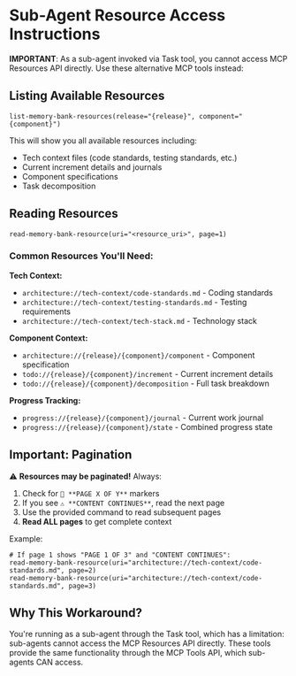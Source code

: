 # Sub-Agent Resource Access Instructions

**IMPORTANT**: As a sub-agent invoked via Task tool, you cannot access MCP Resources API directly. Use these alternative MCP tools instead:

## Listing Available Resources
```
list-memory-bank-resources(release="{release}", component="{component}")
```

This will show you all available resources including:
- Tech context files (code standards, testing standards, etc.)
- Current increment details and journals
- Component specifications
- Task decomposition

## Reading Resources
```
read-memory-bank-resource(uri="<resource_uri>", page=1)
```

### Common Resources You'll Need:

**Tech Context:**
- `architecture://tech-context/code-standards.md` - Coding standards
- `architecture://tech-context/testing-standards.md` - Testing requirements
- `architecture://tech-context/tech-stack.md` - Technology stack

**Component Context:**
- `architecture://{release}/{component}/component` - Component specification
- `todo://{release}/{component}/increment` - Current increment details
- `todo://{release}/{component}/decomposition` - Full task breakdown

**Progress Tracking:**
- `progress://{release}/{component}/journal` - Current work journal
- `progress://{release}/{component}/state` - Combined progress state

## Important: Pagination

⚠️ **Resources may be paginated!** Always:
1. Check for `📄 **PAGE X OF Y**` markers
2. If you see `⚠️ **CONTENT CONTINUES**`, read the next page
3. Use the provided command to read subsequent pages
4. **Read ALL pages** to get complete context

Example:
```
# If page 1 shows "PAGE 1 OF 3" and "CONTENT CONTINUES":
read-memory-bank-resource(uri="architecture://tech-context/code-standards.md", page=2)
read-memory-bank-resource(uri="architecture://tech-context/code-standards.md", page=3)
```

## Why This Workaround?

You're running as a sub-agent through the Task tool, which has a limitation: sub-agents cannot access the MCP Resources API directly. These tools provide the same functionality through the MCP Tools API, which sub-agents CAN access.
